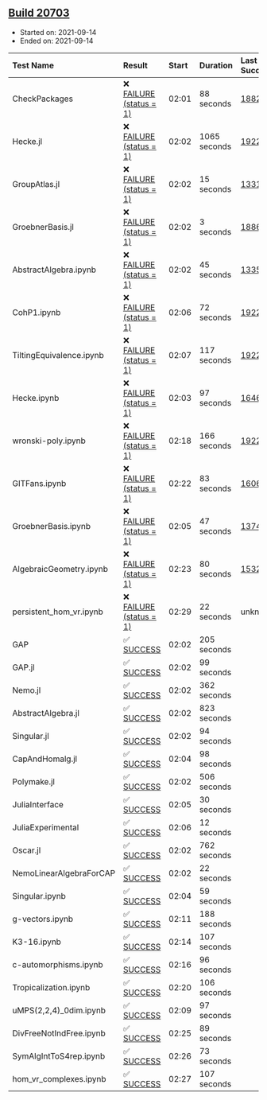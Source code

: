 ## [Build 20703](https://oscarci.mathematik.uni-kl.de/job/oscar/20703/)

* Started on: 2021-09-14
* Ended on: 2021-09-14

| Test Name    | Result | Start | Duration | Last Success | First Failure |
|:-------------|:-------|:------|:---------|:-------------|:--------------|
| CheckPackages | ❌ [FAILURE (status = 1)](https://oscarci.mathematik.uni-kl.de/job/oscar/20703/artifact/logs/build-20703/CheckPackages.log) | 02:01 | 88 seconds | [18822](https://oscarci.mathematik.uni-kl.de/job/oscar/18822/) | [18823](https://oscarci.mathematik.uni-kl.de/job/oscar/18823/) |
| Hecke.jl | ❌ [FAILURE (status = 1)](https://oscarci.mathematik.uni-kl.de/job/oscar/20703/artifact/logs/build-20703/Hecke.jl.log) | 02:02 | 1065 seconds | [19222](https://oscarci.mathematik.uni-kl.de/job/oscar/19222/) | [20152](https://oscarci.mathematik.uni-kl.de/job/oscar/20152/) |
| GroupAtlas.jl | ❌ [FAILURE (status = 1)](https://oscarci.mathematik.uni-kl.de/job/oscar/20703/artifact/logs/build-20703/GroupAtlas.jl.log) | 02:02 | 15 seconds | [13311](https://oscarci.mathematik.uni-kl.de/job/oscar/13311/) | [13312](https://oscarci.mathematik.uni-kl.de/job/oscar/13312/) |
| GroebnerBasis.jl | ❌ [FAILURE (status = 1)](https://oscarci.mathematik.uni-kl.de/job/oscar/20703/artifact/logs/build-20703/GroebnerBasis.jl.log) | 02:02 | 3 seconds | [18864](https://oscarci.mathematik.uni-kl.de/job/oscar/18864/) | [18865](https://oscarci.mathematik.uni-kl.de/job/oscar/18865/) |
| AbstractAlgebra.ipynb | ❌ [FAILURE (status = 1)](https://oscarci.mathematik.uni-kl.de/job/oscar/20703/artifact/logs/build-20703/AbstractAlgebra.ipynb.log) | 02:02 | 45 seconds | [13355](https://oscarci.mathematik.uni-kl.de/job/oscar/13355/) | [13356](https://oscarci.mathematik.uni-kl.de/job/oscar/13356/) |
| CohP1.ipynb | ❌ [FAILURE (status = 1)](https://oscarci.mathematik.uni-kl.de/job/oscar/20703/artifact/logs/build-20703/CohP1.ipynb.log) | 02:06 | 72 seconds | [19222](https://oscarci.mathematik.uni-kl.de/job/oscar/19222/) | [20152](https://oscarci.mathematik.uni-kl.de/job/oscar/20152/) |
| TiltingEquivalence.ipynb | ❌ [FAILURE (status = 1)](https://oscarci.mathematik.uni-kl.de/job/oscar/20703/artifact/logs/build-20703/TiltingEquivalence.ipynb.log) | 02:07 | 117 seconds | [19222](https://oscarci.mathematik.uni-kl.de/job/oscar/19222/) | [20152](https://oscarci.mathematik.uni-kl.de/job/oscar/20152/) |
| Hecke.ipynb | ❌ [FAILURE (status = 1)](https://oscarci.mathematik.uni-kl.de/job/oscar/20703/artifact/logs/build-20703/Hecke.ipynb.log) | 02:03 | 97 seconds | [16463](https://oscarci.mathematik.uni-kl.de/job/oscar/16463/) | [16464](https://oscarci.mathematik.uni-kl.de/job/oscar/16464/) |
| wronski-poly.ipynb | ❌ [FAILURE (status = 1)](https://oscarci.mathematik.uni-kl.de/job/oscar/20703/artifact/logs/build-20703/wronski-poly.ipynb.log) | 02:18 | 166 seconds | [19222](https://oscarci.mathematik.uni-kl.de/job/oscar/19222/) | [20152](https://oscarci.mathematik.uni-kl.de/job/oscar/20152/) |
| GITFans.ipynb | ❌ [FAILURE (status = 1)](https://oscarci.mathematik.uni-kl.de/job/oscar/20703/artifact/logs/build-20703/GITFans.ipynb.log) | 02:22 | 83 seconds | [16068](https://oscarci.mathematik.uni-kl.de/job/oscar/16068/) | [16069](https://oscarci.mathematik.uni-kl.de/job/oscar/16069/) |
| GroebnerBasis.ipynb | ❌ [FAILURE (status = 1)](https://oscarci.mathematik.uni-kl.de/job/oscar/20703/artifact/logs/build-20703/GroebnerBasis.ipynb.log) | 02:05 | 47 seconds | [13748](https://oscarci.mathematik.uni-kl.de/job/oscar/13748/) | [13749](https://oscarci.mathematik.uni-kl.de/job/oscar/13749/) |
| AlgebraicGeometry.ipynb | ❌ [FAILURE (status = 1)](https://oscarci.mathematik.uni-kl.de/job/oscar/20703/artifact/logs/build-20703/AlgebraicGeometry.ipynb.log) | 02:23 | 80 seconds | [15322](https://oscarci.mathematik.uni-kl.de/job/oscar/15322/) | [15323](https://oscarci.mathematik.uni-kl.de/job/oscar/15323/) |
| persistent_hom_vr.ipynb | ❌ [FAILURE (status = 1)](https://oscarci.mathematik.uni-kl.de/job/oscar/20703/artifact/logs/build-20703/persistent_hom_vr.ipynb.log) | 02:29 | 22 seconds | unknown | unknown |
| GAP | ✅ [SUCCESS](https://oscarci.mathematik.uni-kl.de/job/oscar/20703/artifact/logs/build-20703/GAP.log) | 02:02 | 205 seconds |  |  |
| GAP.jl | ✅ [SUCCESS](https://oscarci.mathematik.uni-kl.de/job/oscar/20703/artifact/logs/build-20703/GAP.jl.log) | 02:02 | 99 seconds |  |  |
| Nemo.jl | ✅ [SUCCESS](https://oscarci.mathematik.uni-kl.de/job/oscar/20703/artifact/logs/build-20703/Nemo.jl.log) | 02:02 | 362 seconds |  |  |
| AbstractAlgebra.jl | ✅ [SUCCESS](https://oscarci.mathematik.uni-kl.de/job/oscar/20703/artifact/logs/build-20703/AbstractAlgebra.jl.log) | 02:02 | 823 seconds |  |  |
| Singular.jl | ✅ [SUCCESS](https://oscarci.mathematik.uni-kl.de/job/oscar/20703/artifact/logs/build-20703/Singular.jl.log) | 02:02 | 94 seconds |  |  |
| CapAndHomalg.jl | ✅ [SUCCESS](https://oscarci.mathematik.uni-kl.de/job/oscar/20703/artifact/logs/build-20703/CapAndHomalg.jl.log) | 02:04 | 98 seconds |  |  |
| Polymake.jl | ✅ [SUCCESS](https://oscarci.mathematik.uni-kl.de/job/oscar/20703/artifact/logs/build-20703/Polymake.jl.log) | 02:02 | 506 seconds |  |  |
| JuliaInterface | ✅ [SUCCESS](https://oscarci.mathematik.uni-kl.de/job/oscar/20703/artifact/logs/build-20703/JuliaInterface.log) | 02:05 | 30 seconds |  |  |
| JuliaExperimental | ✅ [SUCCESS](https://oscarci.mathematik.uni-kl.de/job/oscar/20703/artifact/logs/build-20703/JuliaExperimental.log) | 02:06 | 12 seconds |  |  |
| Oscar.jl | ✅ [SUCCESS](https://oscarci.mathematik.uni-kl.de/job/oscar/20703/artifact/logs/build-20703/Oscar.jl.log) | 02:02 | 762 seconds |  |  |
| NemoLinearAlgebraForCAP | ✅ [SUCCESS](https://oscarci.mathematik.uni-kl.de/job/oscar/20703/artifact/logs/build-20703/NemoLinearAlgebraForCAP.log) | 02:02 | 22 seconds |  |  |
| Singular.ipynb | ✅ [SUCCESS](https://oscarci.mathematik.uni-kl.de/job/oscar/20703/artifact/logs/build-20703/Singular.ipynb.log) | 02:04 | 59 seconds |  |  |
| g-vectors.ipynb | ✅ [SUCCESS](https://oscarci.mathematik.uni-kl.de/job/oscar/20703/artifact/logs/build-20703/g-vectors.ipynb.log) | 02:11 | 188 seconds |  |  |
| K3-16.ipynb | ✅ [SUCCESS](https://oscarci.mathematik.uni-kl.de/job/oscar/20703/artifact/logs/build-20703/K3-16.ipynb.log) | 02:14 | 107 seconds |  |  |
| c-automorphisms.ipynb | ✅ [SUCCESS](https://oscarci.mathematik.uni-kl.de/job/oscar/20703/artifact/logs/build-20703/c-automorphisms.ipynb.log) | 02:16 | 96 seconds |  |  |
| Tropicalization.ipynb | ✅ [SUCCESS](https://oscarci.mathematik.uni-kl.de/job/oscar/20703/artifact/logs/build-20703/Tropicalization.ipynb.log) | 02:20 | 106 seconds |  |  |
| uMPS(2,2,4)_0dim.ipynb | ✅ [SUCCESS](https://oscarci.mathematik.uni-kl.de/job/oscar/20703/artifact/logs/build-20703/uMPS-2-2-4-_0dim.ipynb.log) | 02:09 | 97 seconds |  |  |
| DivFreeNotIndFree.ipynb | ✅ [SUCCESS](https://oscarci.mathematik.uni-kl.de/job/oscar/20703/artifact/logs/build-20703/DivFreeNotIndFree.ipynb.log) | 02:25 | 89 seconds |  |  |
| SymAlgIntToS4rep.ipynb | ✅ [SUCCESS](https://oscarci.mathematik.uni-kl.de/job/oscar/20703/artifact/logs/build-20703/SymAlgIntToS4rep.ipynb.log) | 02:26 | 73 seconds |  |  |
| hom_vr_complexes.ipynb | ✅ [SUCCESS](https://oscarci.mathematik.uni-kl.de/job/oscar/20703/artifact/logs/build-20703/hom_vr_complexes.ipynb.log) | 02:27 | 107 seconds |  |  |
